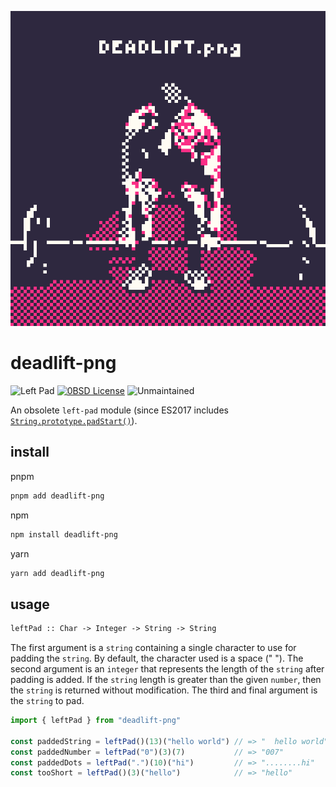 ![Pixel art of a person performing deadlifts](assets/logo.svg)

# deadlift-png <!-- left-padding -->

![Left Pad](https://img.shields.io/badge/left-pad-fb2e86?style=flat-square&labelColor=2e283f)
[![0BSD License](https://img.shields.io/badge/license-0BSD-fb2e86?style=flat-square&labelColor=2e283f)][License]
![Unmaintained](https://img.shields.io/badge/status-unmaintained-fb2e86?style=flat-square&labelColor=2e283f)

An obsolete `left-pad` module (since ES2017 includes
[`String.prototype.padStart()`][padStart]).

## install

pnpm

```sh
pnpm add deadlift-png
```

npm

```sh
npm install deadlift-png
```

yarn

```sh
yarn add deadlift-png
```

## usage

```txt
leftPad :: Char -> Integer -> String -> String
```

The first argument is a `string` containing a single character to use
for padding the `string`. By default, the character used is a space
(" "). The second argument is an `integer` that represents the length of
the `string` after padding is added. If the `string` length is greater
than the given `number`, then the `string` is returned without
modification. The third and final argument is the `string` to pad.

```typescript
import { leftPad } from "deadlift-png"

const paddedString = leftPad()(13)("hello world") // => "  hello world"
const paddedNumber = leftPad("0")(3)(7)           // => "007"
const paddedDots = leftPad(".")(10)("hi")         // => "........hi"
const tooShort = leftPad()(3)("hello")            // => "hello"
```

[License]: https://git.sr.ht/~rasch/deadlift-png/blob/main/LICENSE
[padStart]: https://developer.mozilla.org/en-US/docs/Web/JavaScript/Reference/Global_Objects/String/padStart
